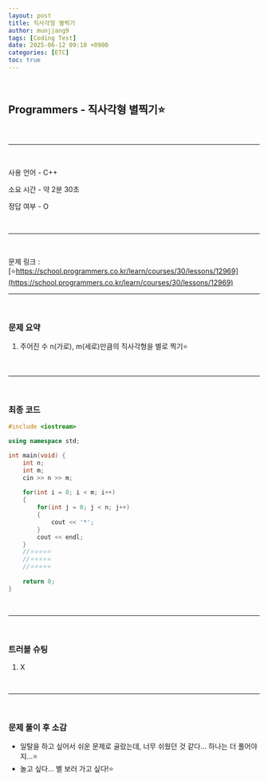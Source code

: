 ```yaml
---
layout: post
title: 직사각형 별찍기
author: munjjang9
tags: [Coding Test]
date: 2025-06-12 09:10 +0900
categories: [ETC]
toc: true
---
```


<br>

## Programmers - 직사각형 별찍기⭐

<br>

---

<br>

사용 언어 - C++

소요 시간 - 약 2분 30초

정답 여부 - O

<br>

---

<br>

문제 링크 : [⭐https://school.programmers.co.kr/learn/courses/30/lessons/12969](https://school.programmers.co.kr/learn/courses/30/lessons/12969)
<br>

---

<br>

### 문제 요약

1. 주어진 수 n(가로), m(세로)만큼의 직사각형을 별로 찍기⭐

<br>

---

<br>

### 최종 코드

```cpp
#include <iostream>

using namespace std;

int main(void) {
    int n;
    int m;
    cin >> n >> m;
    
    for(int i = 0; i < m; i++)
    {
        for(int j = 0; j < n; j++)
        {
            cout << '*';
        }
        cout << endl;
    }
    //⭐⭐⭐⭐⭐
    //⭐⭐⭐⭐⭐
    //⭐⭐⭐⭐⭐
    
    return 0;
}
```

<br>

---

<br>

### 트러블 슈팅
1. X

<br>

---

<br>

### 문제 풀이 후 소감
- 일탈을 하고 싶어서 쉬운 문제로 골랐는데, 너무 쉬웠던 것 같다... 하나는 더 풀어야지...⭐
- 놀고 싶다... 별 보러 가고 싶다!⭐